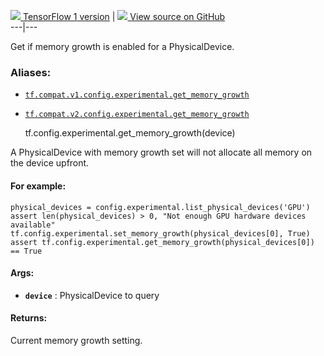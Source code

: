 [ ![](https://tensorflow.google.cn/images/tf_logo_32px.png) TensorFlow 1
version](/versions/r1.15/api_docs/python/tf/config/experimental/get_memory_growth)
|  [ ![](https://tensorflow.google.cn/images/GitHub-Mark-32px.png) View source
on GitHub
](https://github.com/tensorflow/tensorflow/blob/r2.0/tensorflow/python/framework/config.py#L409-L431)  
---|---  
  
Get if memory growth is enabled for a PhysicalDevice.

### Aliases:

  * [`tf.compat.v1.config.experimental.get_memory_growth`](/api_docs/python/tf/config/experimental/get_memory_growth)
  * [`tf.compat.v2.config.experimental.get_memory_growth`](/api_docs/python/tf/config/experimental/get_memory_growth)

    
    
    tf.config.experimental.get_memory_growth(device)
    

A PhysicalDevice with memory growth set will not allocate all memory on the
device upfront.

#### For example:

    
    
    physical_devices = config.experimental.list_physical_devices('GPU')
    assert len(physical_devices) > 0, "Not enough GPU hardware devices available"
    tf.config.experimental.set_memory_growth(physical_devices[0], True)
    assert tf.config.experimental.get_memory_growth(physical_devices[0]) == True
    

#### Args:

  * **`device`** : PhysicalDevice to query

#### Returns:

Current memory growth setting.

